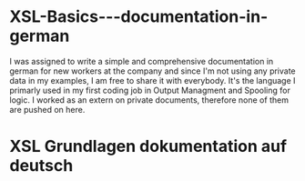 # XSL-Basics---documentation-in-german
I was assigned to write a simple and comprehensive documentation in german for new workers at the company and since I'm not using any private data in my examples, I am free to share it with everybody.
It's the language I primarly used in my first coding job in Output Managment and Spooling for logic. 
I worked as an extern on private documents, therefore none of them are pushed on here.

# XSL Grundlagen dokumentation auf deutsch
